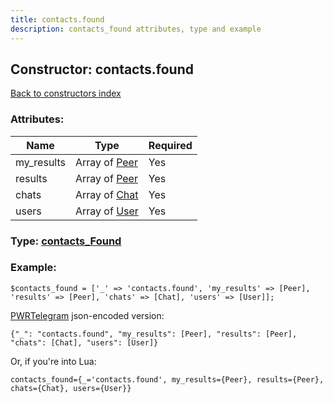 ```yaml
---
title: contacts.found
description: contacts_found attributes, type and example
---
```

## Constructor: contacts.found  
[Back to constructors index](index.md)



### Attributes:

| Name     |    Type       | Required |
|----------|---------------|----------|
|my\_results|Array of [Peer](../types/Peer.md) | Yes|
|results|Array of [Peer](../types/Peer.md) | Yes|
|chats|Array of [Chat](../types/Chat.md) | Yes|
|users|Array of [User](../types/User.md) | Yes|



### Type: [contacts\_Found](../types/contacts_Found.md)


### Example:

```
$contacts_found = ['_' => 'contacts.found', 'my_results' => [Peer], 'results' => [Peer], 'chats' => [Chat], 'users' => [User]];
```  

[PWRTelegram](https://pwrtelegram.xyz) json-encoded version:

```
{"_": "contacts.found", "my_results": [Peer], "results": [Peer], "chats": [Chat], "users": [User]}
```


Or, if you're into Lua:  


```
contacts_found={_='contacts.found', my_results={Peer}, results={Peer}, chats={Chat}, users={User}}

```


